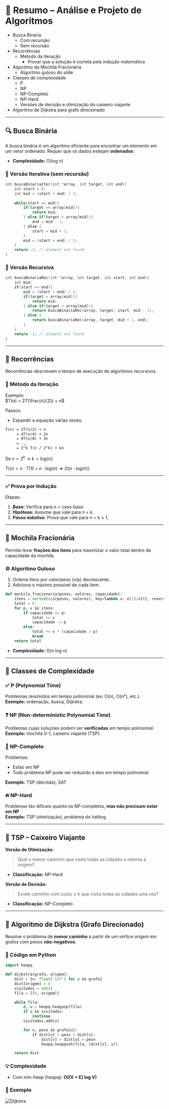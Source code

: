# 📘 Resumo – Análise e Projeto de Algoritmos

- Busca Binária
  - Com recursão
  - Sem recursão
- Recorrências
  - Método da iteração
    - Provar que a solução é correta pela indução matemática
- Algoritmo da Mochila Fracionária
  - Algoritmo guloso do slide
- Classes de complexidade
  - P
  - NP
  - NP-Completo
  - NP-Hard
  - Versões de decisão e otimização do caixeiro viajante
- Algoritmo de Dijkstra para grafo direcionado

---

## 🔍 Busca Binária

A busca binária é um algoritmo eficiente para encontrar um elemento em um vetor ordenado. Requer que os dados estejam **ordenados**.

- **Complexidade:** O(log n)

### 📌 Versão Iterativa (sem recursão)

```c
int buscaBinariaIter(int *array, int target, int end){
    int start = 0;
    int mid = (start + end) / 2;
    
    while(start <= end){
        if(target == array[mid]){
            return mid;
        } else if(target < array[mid]){
            end = mid - 1;
        } else {
            start = mid + 1;
        }
        mid = (start + end) / 2;
    }
    return -1; // element not found
}
```

### 📌 Versão Recursiva

```c
int buscaBinariaRec(int *array, int target, int start, int end){
    int mid;
    if(start <= end){
        mid = (start + end) / 2;
        if(target = array[mid]){
            return mid;
        } else if(target < array[mid]){
            return buscaBinariaRec(array, target, start, mid - 1);
        } else {
            return buscaBinariaRec(array, target, mid + 1, end);
        }
    }
    return -1; // element not found
}
```

---

## 🔁 Recorrências

Recorrências descrevem o tempo de execução de algoritmos recursivos.

### 🧠 Método da Iteração

Exemplo:  
$T(n) = 2T(\frac{n}{2}) + n$

Passos:

- Expandir a equação várias vezes:

```txt
T(n) = 2T(n/2) + n  
     = 4T(n/4) + 2n  
     = 8T(n/8) + 3n  
     = ...
     = 2^k T(n / 2^k) + kn
```

Se $n = 2^k$ → $k = log(n)$:

$T(n) = n \cdot T(1) + n \cdot log(n) ⇒ O(n \cdot log(n))$

---

### ✅ Prova por Indução

Etapas:

1. **Base:** Verifica para n = caso base.
2. **Hipótese:** Assume que vale para n = k.
3. **Passo indutivo:** Prova que vale para n = k + 1.

---

## 🎒 Mochila Fracionária

Permite levar **frações dos itens** para maximizar o valor total dentro da capacidade da mochila.

### ⚙️ Algoritmo Guloso

1. Ordena itens por valor/peso (v/p) decrescente.
2. Adiciona o máximo possível de cada item.

```python
def mochila_fracionaria(pesos, valores, capacidade):
    itens = sorted(zip(pesos, valores), key=lambda x: x[1]/x[0], reverse=True)
    total = 0
    for p, v in itens:
        if capacidade >= p:
            total += v
            capacidade -= p
        else:
            total += v * (capacidade / p)
            break
    return total
```

- **Complexidade:** O(n log n)

---

## 🧠 Classes de Complexidade

### ✅ P (Polynomial Time)

Problemas resolvidos em tempo polinomial (ex: O(n), O(n²), etc.).  
**Exemplo:** ordenação, busca, Dijkstra.

### ❓ NP (Non-deterministic Polynomial Time)

Problemas cujas soluções podem ser **verificadas** em tempo polinomial.  
**Exemplo:** mochila 0-1, caixeiro viajante (TSP).

### 🧩 NP-Completo

Problemas:

- Estão em NP
- Todo problema NP pode ser reduzido a eles em tempo polinomial

**Exemplo:** TSP (decisão), SAT

### 🔥 NP-Hard

Problemas tão difíceis quanto os NP-completos, **mas não precisam estar em NP**.  
**Exemplo:** TSP (otimização), problema do halting

---

## 🧭 TSP – Caixeiro Viajante

**Versão de Otimização:**
> Qual o menor caminho que visita todas as cidades e retorna à origem?

- **Classificação:** NP-Hard

**Versão de Decisão:**
> Existe caminho com custo ≤ k que visita todas as cidades uma vez?

- **Classificação:** NP-Completo

---

## 📍 Algoritmo de Dijkstra (Grafo Direcionado)

Resolve o problema de **menor caminho** a partir de um vértice origem em grafos com pesos **não-negativos**.

### 🧾 Código em Python

```python
import heapq

def dijkstra(grafo, origem):
    dist = {v: float('inf') for v in grafo}
    dist[origem] = 0
    visitados = set()
    fila = [(0, origem)]

    while fila:
        d, u = heapq.heappop(fila)
        if u in visitados:
            continue
        visitados.add(u)

        for v, peso in grafo[u]:
            if dist[u] + peso < dist[v]:
                dist[v] = dist[u] + peso
                heapq.heappush(fila, (dist[v], v))

    return dist
```

### 💡 Complexidade

- Com min-heap (heapq): **O((V + E) log V)**

### 📌 Exemplo

![Dijkstra](./assets/Dijkstra.png)
